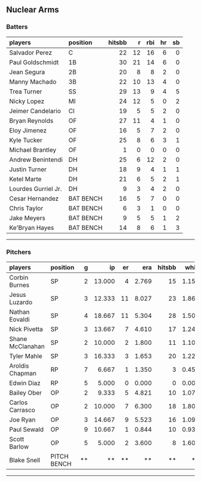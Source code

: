 ## Nuclear Arms

### Batters

 
|players             |position  | hitsbb|  r| rbi| hr| sb| 
|:-------------------|:---------|------:|--:|---:|--:|--:| 
|Salvador Perez      |C         |     22| 12|  16|  6|  0| 
|Paul Goldschmidt    |1B        |     30| 21|  14|  6|  0| 
|Jean Segura         |2B        |     20|  8|   8|  2|  0| 
|Manny Machado       |3B        |     22| 10|  13|  4|  0| 
|Trea Turner         |SS        |     29| 13|   9|  4|  5| 
|Nicky Lopez         |MI        |     24| 12|   5|  0|  2| 
|Jeimer Candelario   |CI        |     19|  5|   5|  2|  0| 
|Bryan Reynolds      |OF        |     27| 11|   4|  1|  0| 
|Eloy Jimenez        |OF        |     16|  5|   7|  2|  0| 
|Kyle Tucker         |OF        |     25|  8|   6|  3|  1| 
|Michael Brantley    |OF        |      1|  0|   0|  0|  0| 
|Andrew Benintendi   |DH        |     25|  6|  12|  2|  0| 
|Justin Turner       |DH        |     18|  9|   4|  1|  1| 
|Ketel Marte         |DH        |     21|  6|   5|  2|  1| 
|Lourdes Gurriel Jr. |DH        |      9|  3|   4|  2|  0| 
|Cesar Hernandez     |BAT BENCH |     16|  5|   7|  0|  0| 
|Chris Taylor        |BAT BENCH |      6|  3|   1|  0|  0| 
|Jake Meyers         |BAT BENCH |      9|  5|   5|  1|  2| 
|Ke'Bryan Hayes      |BAT BENCH |     14|  8|   6|  1|  3| 


* * *

### Pitchers

 
|players          |position    |  g|     ip| er|   era| hitsbb|  whip| so|  w| sv| 
|:----------------|:-----------|--:|------:|--:|-----:|------:|-----:|--:|--:|--:| 
|Corbin Burnes    |SP          |  2| 13.000|  4| 2.769|     15| 1.154| 20|  1|  0| 
|Jesus Luzardo    |SP          |  3| 12.333| 11| 8.027|     23| 1.865|  8|  0|  0| 
|Nathan Eovaldi   |SP          |  4| 18.667| 11| 5.304|     28| 1.500| 24|  1|  0| 
|Nick Pivetta     |SP          |  3| 13.667|  7| 4.610|     17| 1.244| 18|  0|  0| 
|Shane McClanahan |SP          |  2| 10.000|  2| 1.800|     11| 1.100| 10|  1|  0| 
|Tyler Mahle      |SP          |  3| 16.333|  3| 1.653|     20| 1.224| 16|  2|  0| 
|Aroldis Chapman  |RP          |  7|  6.667|  1| 1.350|      3| 0.450| 12|  0|  4| 
|Edwin Diaz       |RP          |  5|  5.000|  0| 0.000|      0| 0.000|  5|  0|  2| 
|Bailey Ober      |OP          |  2|  9.333|  5| 4.821|     10| 1.071|  9|  1|  0| 
|Carlos Carrasco  |OP          |  2| 10.000|  7| 6.300|     18| 1.800|  8|  0|  0| 
|Joe Ryan         |OP          |  3| 14.667|  9| 5.523|     16| 1.091| 21|  1|  0| 
|Paul Sewald      |OP          |  9| 10.667|  1| 0.844|     10| 0.938| 13|  0|  3| 
|Scott Barlow     |OP          |  5|  5.000|  2| 3.600|      8| 1.600|  5|  0|  4| 
|Blake Snell      |PITCH BENCH | **|     **| **|    **|     **|    **| **| **| **| 


* * *


